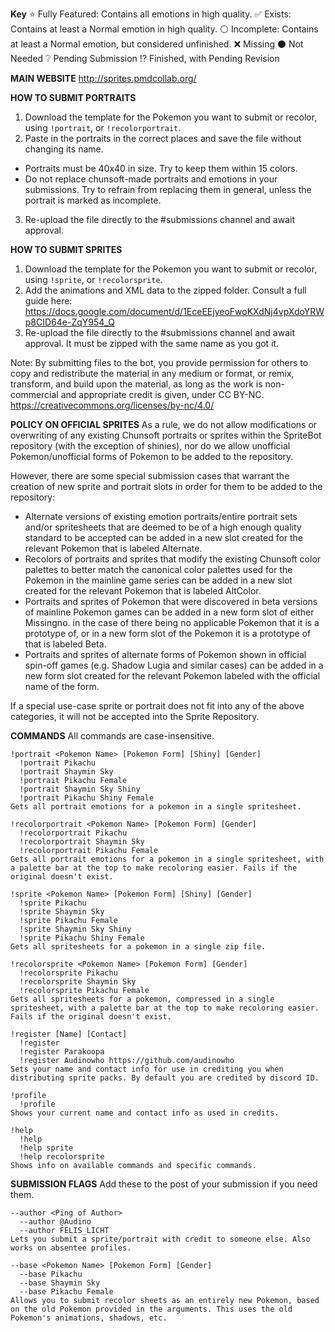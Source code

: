 **Key**
:star: Fully Featured: Contains all emotions in high quality.
:white_check_mark: Exists: Contains at least a Normal emotion in high quality.
:white_circle: Incomplete: Contains at least a Normal emotion, but considered unfinished.
:x: Missing
:black_circle: Not Needed
:grey_question: Pending Submission
:interrobang: Finished, with Pending Revision



**MAIN WEBSITE**
http://sprites.pmdcollab.org/



**HOW TO SUBMIT PORTRAITS**
1. Download the template for the Pokemon you want to submit or recolor, using `!portrait`, or `!recolorportrait`.
2. Paste in the portraits in the correct places and save the file without changing its name.
  - Portraits must be 40x40 in size. Try to keep them within 15 colors.
  - Do not replace chunsoft-made portraits and emotions in your submissions.  Try to refrain from replacing them in general, unless the portrait is marked as incomplete.
3. Re-upload the file directly to the #submissions channel and await approval.

**HOW TO SUBMIT SPRITES**
1. Download the template for the Pokemon you want to submit or recolor, using `!sprite`, or `!recolorsprite`.
2. Add the animations and XML data to the zipped folder.  Consult a full guide here: https://docs.google.com/document/d/1EceEEjyeoFwoKXdNj4vpXdoYRWp8CID64e-ZqY954_Q
3. Re-upload the file directly to the #submissions channel and await approval.  It must be zipped with the same name as you got it.

Note: By submitting files to the bot, you provide permission for others to copy and redistribute the material in any medium or format, or remix, transform, and build upon the material, as long as the work is non-commercial and appropriate credit is given, under CC BY-NC. https://creativecommons.org/licenses/by-nc/4.0/


**POLICY ON OFFICIAL SPRITES**
As a rule, we do not allow modifications or overwriting of any existing Chunsoft portraits or sprites within the SpriteBot repository (with the exception of shinies), nor do we allow unofficial Pokemon/unofficial forms of Pokemon to be added to the repository.

However, there are some special submission cases that warrant the creation of new sprite and portrait slots in order for them to be added to the repository:
- Alternate versions of existing emotion portraits/entire portrait sets and/or spritesheets that are deemed to be of a high enough quality standard to be accepted can be added in a new slot created for the relevant Pokemon that is labeled Alternate.
- Recolors of portraits and sprites that modify the existing Chunsoft color palettes to better match the canonical color palettes used for the Pokemon in the mainline game series can be added in a new slot created for the relevant Pokemon that is labeled AltColor.
- Portraits and sprites of Pokemon that were discovered in beta versions of mainline Pokemon games can be added in a new form slot of either Missingno. in the case of there being no applicable Pokemon that it is a prototype of, or in a new form slot of the Pokemon it is a prototype of that is labeled Beta.
- Portraits and sprites of alternate forms of Pokemon shown in official spin-off games (e.g. Shadow Lugia and similar cases) can be added in a new form slot created for the relevant Pokemon labeled with the official name of the form.

If a special use-case sprite or portrait does not fit into any of the above categories, it will not be accepted into the Sprite Repository.


**COMMANDS**
All commands are case-insensitive.
```
!portrait <Pokemon Name> [Pokemon Form] [Shiny] [Gender]
  !portrait Pikachu
  !portrait Shaymin Sky
  !portrait Pikachu Female
  !portrait Shaymin Sky Shiny
  !portrait Pikachu Shiny Female
Gets all portrait emotions for a pokemon in a single spritesheet.

!recolorportrait <Pokemon Name> [Pokemon Form] [Gender]
  !recolorportrait Pikachu
  !recolorportrait Shaymin Sky
  !recolorportrait Pikachu Female
Gets all portrait emotions for a pokemon in a single spritesheet, with a palette bar at the top to make recoloring easier. Fails if the original doesn't exist.

!sprite <Pokemon Name> [Pokemon Form] [Shiny] [Gender]
  !sprite Pikachu
  !sprite Shaymin Sky
  !sprite Pikachu Female
  !sprite Shaymin Sky Shiny
  !sprite Pikachu Shiny Female
Gets all spritesheets for a pokemon in a single zip file.

!recolorsprite <Pokemon Name> [Pokemon Form] [Gender]
  !recolorsprite Pikachu
  !recolorsprite Shaymin Sky
  !recolorsprite Pikachu Female
Gets all spritesheets for a pokemon, compressed in a single spritesheet, with a palette bar at the top to make recoloring easier. Fails if the original doesn't exist.
```


```
!register [Name] [Contact]
  !register
  !register Parakoopa
  !register Audinowho https://github.com/audinowho 
Sets your name and contact info for use in crediting you when distributing sprite packs. By default you are credited by discord ID.

!profile
  !profile
Shows your current name and contact info as used in credits.

!help
  !help
  !help sprite
  !help recolorsprite
Shows info on available commands and specific commands.
```


**SUBMISSION FLAGS**
Add these to the post of your submission if you need them.
```
--author <Ping of Author>
  --author @Audino
  --author FELIS_LICHT
Lets you submit a sprite/portrait with credit to someone else. Also works on absentee profiles.

--base <Pokemon Name> [Pokemon Form] [Gender]
  --base Pikachu
  --base Shaymin Sky
  --base Pikachu Female
Allows you to submit recolor sheets as an entirely new Pokemon, based on the old Pokemon provided in the arguments. This uses the old Pokemon's animations, shadows, etc.
```
